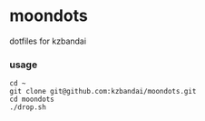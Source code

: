 # moondots

dotfiles for kzbandai

### usage
```
cd ~
git clone git@github.com:kzbandai/moondots.git
cd moondots
./drop.sh
```
